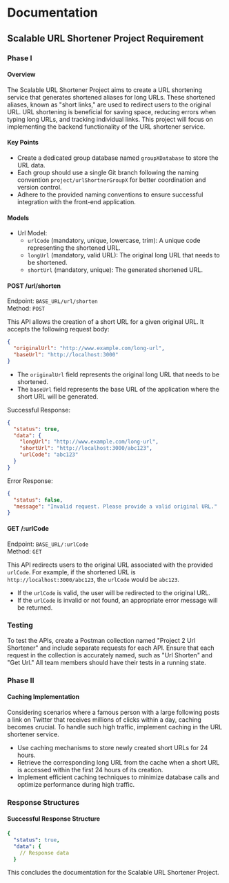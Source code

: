 # Documentation

## Scalable URL Shortener Project Requirement

### Phase I

#### Overview
The Scalable URL Shortener Project aims to create a URL shortening service that generates shortened aliases for long URLs. These shortened aliases, known as "short links," are used to redirect users to the original URL. URL shortening is beneficial for saving space, reducing errors when typing long URLs, and tracking individual links. This project will focus on implementing the backend functionality of the URL shortener service.

#### Key Points
- Create a dedicated group database named `groupXDatabase` to store the URL data.
- Each group should use a single Git branch following the naming convention `project/urlShortnerGroupX` for better coordination and version control.
- Adhere to the provided naming conventions to ensure successful integration with the front-end application.

#### Models
- Url Model:
  - `urlCode` (mandatory, unique, lowercase, trim): A unique code representing the shortened URL.
  - `longUrl` (mandatory, valid URL): The original long URL that needs to be shortened.
  - `shortUrl` (mandatory, unique): The generated shortened URL.

#### POST /url/shorten
Endpoint: `BASE_URL/url/shorten`  
Method: `POST`

This API allows the creation of a short URL for a given original URL. It accepts the following request body:

```json
{
  "originalUrl": "http://www.example.com/long-url",
  "baseUrl": "http://localhost:3000"
}
```

- The `originalUrl` field represents the original long URL that needs to be shortened.
- The `baseUrl` field represents the base URL of the application where the short URL will be generated.

Successful Response:
```json
{
  "status": true,
  "data": {
    "longUrl": "http://www.example.com/long-url",
    "shortUrl": "http://localhost:3000/abc123",
    "urlCode": "abc123"
  }
}
```

Error Response:
```json
{
  "status": false,
  "message": "Invalid request. Please provide a valid original URL."
}
```

#### GET /:urlCode
Endpoint: `BASE_URL/:urlCode`  
Method: `GET`

This API redirects users to the original URL associated with the provided `urlCode`. For example, if the shortened URL is `http://localhost:3000/abc123`, the `urlCode` would be `abc123`.

- If the `urlCode` is valid, the user will be redirected to the original URL.
- If the `urlCode` is invalid or not found, an appropriate error message will be returned.

### Testing
To test the APIs, create a Postman collection named "Project 2 Url Shortener" and include separate requests for each API. Ensure that each request in the collection is accurately named, such as "Url Shorten" and "Get Url." All team members should have their tests in a running state.

### Phase II

#### Caching Implementation
Considering scenarios where a famous person with a large following posts a link on Twitter that receives millions of clicks within a day, caching becomes crucial. To handle such high traffic, implement caching in the URL shortener service.

- Use caching mechanisms to store newly created short URLs for 24 hours.
- Retrieve the corresponding long URL from the cache when a short URL is accessed within the first 24 hours of its creation.
- Implement efficient caching techniques to minimize database calls and optimize performance during high traffic.

### Response Structures

#### Successful Response Structure
```yaml
{
  "status": true,
  "data": {
    // Response data
  }
  ```
This concludes the documentation for the Scalable URL Shortener Project.
